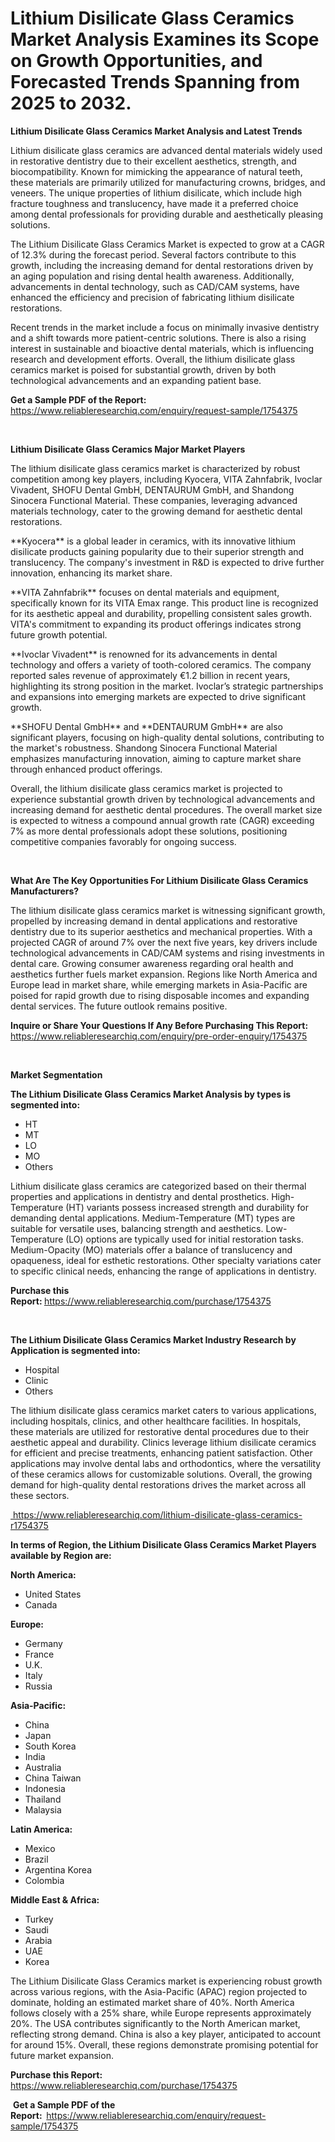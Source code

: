 <p><h1>Lithium Disilicate Glass Ceramics Market Analysis Examines its Scope on Growth Opportunities, and Forecasted Trends Spanning from 2025 to 2032.</h1></p><p><strong>Lithium Disilicate Glass Ceramics Market Analysis and Latest Trends</strong></p>
<p><p>Lithium disilicate glass ceramics are advanced dental materials widely used in restorative dentistry due to their excellent aesthetics, strength, and biocompatibility. Known for mimicking the appearance of natural teeth, these materials are primarily utilized for manufacturing crowns, bridges, and veneers. The unique properties of lithium disilicate, which include high fracture toughness and translucency, have made it a preferred choice among dental professionals for providing durable and aesthetically pleasing solutions.</p><p>The Lithium Disilicate Glass Ceramics Market is expected to grow at a CAGR of 12.3% during the forecast period. Several factors contribute to this growth, including the increasing demand for dental restorations driven by an aging population and rising dental health awareness. Additionally, advancements in dental technology, such as CAD/CAM systems, have enhanced the efficiency and precision of fabricating lithium disilicate restorations.</p><p>Recent trends in the market include a focus on minimally invasive dentistry and a shift towards more patient-centric solutions. There is also a rising interest in sustainable and bioactive dental materials, which is influencing research and development efforts. Overall, the lithium disilicate glass ceramics market is poised for substantial growth, driven by both technological advancements and an expanding patient base.</p></p>
<p><strong>Get a Sample PDF of the Report:&nbsp;</strong> <a href="https://www.reliableresearchiq.com/enquiry/request-sample/1754375?utm_campaign=3519&utm_medium=2&utm_source=Github&utm_content=ia&utm_term=13042025&utm_id=lithium-disilicate-glass-ceramics">https://www.reliableresearchiq.com/enquiry/request-sample/1754375</a></p>
<p>&nbsp;</p>
<p><strong>Lithium Disilicate Glass Ceramics Major Market Players</strong></p>
<p><p>The lithium disilicate glass ceramics market is characterized by robust competition among key players, including Kyocera, VITA Zahnfabrik, Ivoclar Vivadent, SHOFU Dental GmbH, DENTAURUM GmbH, and Shandong Sinocera Functional Material. These companies, leveraging advanced materials technology, cater to the growing demand for aesthetic dental restorations.</p><p>**Kyocera** is a global leader in ceramics, with its innovative lithium disilicate products gaining popularity due to their superior strength and translucency. The company's investment in R&D is expected to drive further innovation, enhancing its market share. </p><p>**VITA Zahnfabrik** focuses on dental materials and equipment, specifically known for its VITA Emax range. This product line is recognized for its aesthetic appeal and durability, propelling consistent sales growth. VITA's commitment to expanding its product offerings indicates strong future growth potential.</p><p>**Ivoclar Vivadent** is renowned for its advancements in dental technology and offers a variety of tooth-colored ceramics. The company reported sales revenue of approximately €1.2 billion in recent years, highlighting its strong position in the market. Ivoclar’s strategic partnerships and expansions into emerging markets are expected to drive significant growth.</p><p>**SHOFU Dental GmbH** and **DENTAURUM GmbH** are also significant players, focusing on high-quality dental solutions, contributing to the market's robustness. Shandong Sinocera Functional Material emphasizes manufacturing innovation, aiming to capture market share through enhanced product offerings.</p><p>Overall, the lithium disilicate glass ceramics market is projected to experience substantial growth driven by technological advancements and increasing demand for aesthetic dental procedures. The overall market size is expected to witness a compound annual growth rate (CAGR) exceeding 7% as more dental professionals adopt these solutions, positioning competitive companies favorably for ongoing success.</p></p>
<p>&nbsp;</p>
<p><strong>What Are The Key Opportunities For Lithium Disilicate Glass Ceramics Manufacturers?</strong></p>
<p><p>The lithium disilicate glass ceramics market is witnessing significant growth, propelled by increasing demand in dental applications and restorative dentistry due to its superior aesthetics and mechanical properties. With a projected CAGR of around 7% over the next five years, key drivers include technological advancements in CAD/CAM systems and rising investments in dental care. Growing consumer awareness regarding oral health and aesthetics further fuels market expansion. Regions like North America and Europe lead in market share, while emerging markets in Asia-Pacific are poised for rapid growth due to rising disposable incomes and expanding dental services. The future outlook remains positive.</p></p>
<p><strong>Inquire or Share Your Questions If Any Before Purchasing This Report:</strong> <a href="https://www.reliableresearchiq.com/enquiry/pre-order-enquiry/1754375?utm_campaign=3519&utm_medium=2&utm_source=Github&utm_content=ia&utm_term=13042025&utm_id=lithium-disilicate-glass-ceramics">https://www.reliableresearchiq.com/enquiry/pre-order-enquiry/1754375</a></p>
<p>&nbsp;</p>
<p><strong>Market Segmentation</strong></p>
<p><strong>The Lithium Disilicate Glass Ceramics Market Analysis by types is segmented into:</strong></p>
<p><ul><li>HT</li><li>MT</li><li>LO</li><li>MO</li><li>Others</li></ul></p>
<p><p>Lithium disilicate glass ceramics are categorized based on their thermal properties and applications in dentistry and dental prosthetics. High-Temperature (HT) variants possess increased strength and durability for demanding dental applications. Medium-Temperature (MT) types are suitable for versatile uses, balancing strength and aesthetics. Low-Temperature (LO) options are typically used for initial restoration tasks. Medium-Opacity (MO) materials offer a balance of translucency and opaqueness, ideal for esthetic restorations. Other specialty variations cater to specific clinical needs, enhancing the range of applications in dentistry.</p></p>
<p><strong>Purchase this Report:&nbsp;</strong><a href="https://www.reliableresearchiq.com/purchase/1754375?utm_campaign=3519&utm_medium=2&utm_source=Github&utm_content=ia&utm_term=13042025&utm_id=lithium-disilicate-glass-ceramics">https://www.reliableresearchiq.com/purchase/1754375</a></p>
<p>&nbsp;</p>
<p><strong>The Lithium Disilicate Glass Ceramics Market Industry Research by Application is segmented into:</strong></p>
<p><ul><li>Hospital</li><li>Clinic</li><li>Others</li></ul></p>
<p><p>The lithium disilicate glass ceramics market caters to various applications, including hospitals, clinics, and other healthcare facilities. In hospitals, these materials are utilized for restorative dental procedures due to their aesthetic appeal and durability. Clinics leverage lithium disilicate ceramics for efficient and precise treatments, enhancing patient satisfaction. Other applications may involve dental labs and orthodontics, where the versatility of these ceramics allows for customizable solutions. Overall, the growing demand for high-quality dental restorations drives the market across all these sectors.</p></p>
<p><a href="https://www.reliableresearchiq.com/lithium-disilicate-glass-ceramics-r1754375?utm_campaign=3519&utm_medium=2&utm_source=Github&utm_content=ia&utm_term=13042025&utm_id=lithium-disilicate-glass-ceramics">&nbsp;https://www.reliableresearchiq.com/lithium-disilicate-glass-ceramics-r1754375</a></p>
<p><strong>In terms of Region, the Lithium Disilicate Glass Ceramics Market Players available by Region are:</strong></p>
<p>
    <p> <strong> North America: </strong>
        <ul>
            <li>United States</li>
            <li>Canada</li>
        </ul>
        </p> 
    <p> <strong> Europe: </strong>
        <ul>
            <li>Germany</li>
            <li>France</li>
            <li>U.K.</li>
            <li>Italy</li>
            <li>Russia</li>
        </ul>
        </p> 
    <p> <strong> Asia-Pacific: </strong>
        <ul>
            <li>China</li>
            <li>Japan</li>
            <li>South Korea</li>
            <li>India</li>
            <li>Australia</li>
            <li>China Taiwan</li>
            <li>Indonesia</li>
            <li>Thailand</li>
            <li>Malaysia</li>
        </ul>
        </p> 
    <p> <strong> Latin America: </strong>
        <ul>
            <li>Mexico</li>
            <li>Brazil</li>
            <li>Argentina Korea</li>
            <li>Colombia</li>
        </ul>
        </p> 
    <p> <strong> Middle East & Africa: </strong>
        <ul>
            <li>Turkey</li>
            <li>Saudi</li>
            <li>Arabia</li>
            <li>UAE</li>
            <li>Korea</li>
        </ul>
    </p>
    </p>
<p><p>The Lithium Disilicate Glass Ceramics market is experiencing robust growth across various regions, with the Asia-Pacific (APAC) region projected to dominate, holding an estimated market share of 40%. North America follows closely with a 25% share, while Europe represents approximately 20%. The USA contributes significantly to the North American market, reflecting strong demand. China is also a key player, anticipated to account for around 15%. Overall, these regions demonstrate promising potential for future market expansion.</p></p>
<p><strong>Purchase this Report: </strong><a href="https://www.reliableresearchiq.com/purchase/1754375?utm_campaign=3519&utm_medium=2&utm_source=Github&utm_content=ia&utm_term=13042025&utm_id=lithium-disilicate-glass-ceramics">https://www.reliableresearchiq.com/purchase/1754375</a></p>
<p>&nbsp;<strong>Get a Sample PDF of the Report:&nbsp;&nbsp;</strong><a href="https://www.reliableresearchiq.com/enquiry/request-sample/1754375?utm_campaign=3519&utm_medium=2&utm_source=Github&utm_content=ia&utm_term=13042025&utm_id=lithium-disilicate-glass-ceramics">https://www.reliableresearchiq.com/enquiry/request-sample/1754375</a></p>
<p><strong></strong></p>
<p><p></p><p></p><p></p></p>